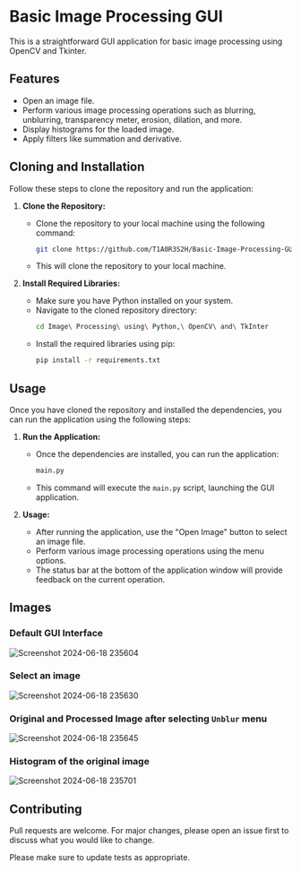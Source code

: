 # Basic Image Processing GUI
This is a straightforward GUI application for basic image processing using OpenCV and Tkinter.

## Features

- Open an image file.
- Perform various image processing operations such as blurring, unblurring, transparency meter, erosion, dilation, and more.
- Display histograms for the loaded image.
- Apply filters like summation and derivative.

## Cloning and Installation

Follow these steps to clone the repository and run the application:

1. **Clone the Repository:**
   - Clone the repository to your local machine using the following command:
     ```bash
     git clone https://github.com/T1A0R3S2H/Basic-Image-Processing-GUI.git
     ```
   - This will clone the repository to your local machine.

2. **Install Required Libraries:**
   - Make sure you have Python installed on your system.
   - Navigate to the cloned repository directory:
     ```bash
     cd Image\ Processing\ using\ Python,\ OpenCV\ and\ TkInter
     ```
   - Install the required libraries using pip:
     ```bash
     pip install -r requirements.txt
     ```

## Usage

Once you have cloned the repository and installed the dependencies, you can run the application using the following steps:

1. **Run the Application:**
   - Once the dependencies are installed, you can run the application:
     ```bash
     main.py
     ```
   - This command will execute the `main.py` script, launching the GUI application.

2. **Usage:**
   - After running the application, use the "Open Image" button to select an image file.
   - Perform various image processing operations using the menu options.
   - The status bar at the bottom of the application window will provide feedback on the current operation.

## Images
### Default GUI Interface
![Screenshot 2024-06-18 235604](https://github.com/T1A0R3S2H/Basic-Image-Processing-GUI/assets/123285559/8d5908ab-fa80-45e2-a61b-2cdbc6b733c3)
### Select an image
![Screenshot 2024-06-18 235630](https://github.com/T1A0R3S2H/Basic-Image-Processing-GUI/assets/123285559/52192ac8-21ee-44f5-b9df-aa8cb2bf9b68)
### Original and Processed Image after selecting ```Unblur``` menu
![Screenshot 2024-06-18 235645](https://github.com/T1A0R3S2H/Basic-Image-Processing-GUI/assets/123285559/fe2e856d-fd85-4d3d-aaba-3732a8578d64)
### Histogram of the original image
![Screenshot 2024-06-18 235701](https://github.com/T1A0R3S2H/Basic-Image-Processing-GUI/assets/123285559/599674a8-f12a-482f-8b79-ef8d94016bc4)





## Contributing

Pull requests are welcome. For major changes, please open an issue first to discuss what you would like to change.

Please make sure to update tests as appropriate.

